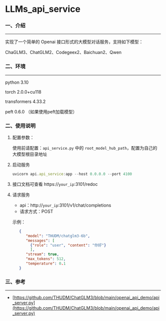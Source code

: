 # LLMs_api_service

### 一、介绍

---

实现了一个简单的 Openai 接口形式的大模型对话服务，支持如下模型：

ChaGLM3、ChatGLM2、Codegeex2、Baichuan2、Qwen

### 二、环境

---

python 3.10

torch 2.0.0+cu118

transformers 4.33.2

peft 0.6.0 （如果使用peft加载模型）

### 二、使用说明

1. 配置参数：
    
    使用前请配置：`api_service.py` 中的 `root_model_hub_path`，配置为自己的大模型根目录地址
    
2. 启动服务
    
    ```jsx
    uvicorn api.api_service:app --host 0.0.0.0 --port 4100
    ```
    
3. 接口文档可查看 https://`your_ip`:3101/redoc
4. 请求服务
    - api：http://`your_ip`:3101/v1/chat/completions
    - 请求方式：POST
    
    示例：
    
    ```json
       {
          "model": "THUDM/chatglm3-6b",
          "messages": [
            {"role": "user", "content": "你好"}
            ],
          "stream": true,
          "max_tokens": 512,
          "temperature": 0.1
       }
    ```
    

### 三、参考

---

- [https://github.com/THUDM/ChatGLM3/blob/main/openai_api_demo/api_server.py](https://github.com/THUDM/ChatGLM3/blob/main/openai_api_demo/api_server.py)